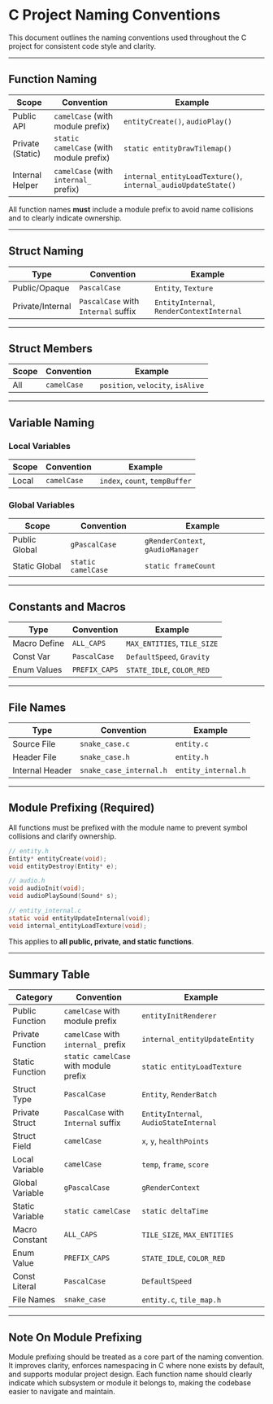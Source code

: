 # C Project Naming Conventions

This document outlines the naming conventions used throughout the C project for consistent code style and clarity.

---

## Function Naming

| Scope            | Convention                              | Example                                                       |
| ---------------- | --------------------------------------- | ------------------------------------------------------------- |
| Public API       | `camelCase` (with module prefix)        | `entityCreate()`, `audioPlay()`                               |
| Private (Static) | `static camelCase` (with module prefix) | `static entityDrawTilemap()`                                  |
| Internal Helper  | `camelCase` (with `internal_` prefix)   | `internal_entityLoadTexture()`, `internal_audioUpdateState()` |

All function names **must** include a module prefix to avoid name collisions and to clearly indicate ownership.

---

## Struct Naming

| Type             | Convention                          | Example                                   |
| ---------------- | ----------------------------------- | ----------------------------------------- |
| Public/Opaque    | `PascalCase`                        | `Entity`, `Texture`                       |
| Private/Internal | `PascalCase` with `Internal` suffix | `EntityInternal`, `RenderContextInternal` |

---

## Struct Members

| Scope | Convention  | Example                           |
| ----- | ----------- | --------------------------------- |
| All   | `camelCase` | `position`, `velocity`, `isAlive` |

---

## Variable Naming

### Local Variables

| Scope | Convention  | Example                        |
| ----- | ----------- | ------------------------------ |
| Local | `camelCase` | `index`, `count`, `tempBuffer` |

### Global Variables

| Scope         | Convention         | Example                           |
| ------------- | ------------------ | --------------------------------- |
| Public Global | `gPascalCase`      | `gRenderContext`, `gAudioManager` |
| Static Global | `static camelCase` | `static frameCount`               |

---

## Constants and Macros

| Type         | Convention    | Example                     |
| ------------ | ------------- | --------------------------- |
| Macro Define | `ALL_CAPS`    | `MAX_ENTITIES`, `TILE_SIZE` |
| Const Var    | `PascalCase`  | `DefaultSpeed`, `Gravity`   |
| Enum Values  | `PREFIX_CAPS` | `STATE_IDLE`, `COLOR_RED`   |

---

## File Names

| Type            | Convention              | Example             |
| --------------- | ----------------------- | ------------------- |
| Source File     | `snake_case.c`          | `entity.c`          |
| Header File     | `snake_case.h`          | `entity.h`          |
| Internal Header | `snake_case_internal.h` | `entity_internal.h` |

---

## Module Prefixing (Required)

All functions must be prefixed with the module name to prevent symbol collisions and clarify ownership.

```c
// entity.h
Entity* entityCreate(void);
void entityDestroy(Entity* e);

// audio.h
void audioInit(void);
void audioPlaySound(Sound* s);

// entity_internal.c
static void entityUpdateInternal(void);
void internal_entityLoadTexture(void);
```

This applies to **all public, private, and static functions**.

---

## Summary Table

| Category         | Convention                            | Example                                |
| ---------------- | ------------------------------------- | -------------------------------------- |
| Public Function  | `camelCase` with module prefix        | `entityInitRenderer`                   |
| Private Function | `camelCase` with `internal_` prefix   | `internal_entityUpdateEntity`          |
| Static Function  | `static camelCase` with module prefix | `static entityLoadTexture`             |
| Struct Type      | `PascalCase`                          | `Entity`, `RenderBatch`                |
| Private Struct   | `PascalCase` with `Internal` suffix   | `EntityInternal`, `AudioStateInternal` |
| Struct Field     | `camelCase`                           | `x`, `y`, `healthPoints`               |
| Local Variable   | `camelCase`                           | `temp`, `frame`, `score`               |
| Global Variable  | `gPascalCase`                         | `gRenderContext`                       |
| Static Variable  | `static camelCase`                    | `static deltaTime`                     |
| Macro Constant   | `ALL_CAPS`                            | `TILE_SIZE`, `MAX_ENTITIES`            |
| Enum Value       | `PREFIX_CAPS`                         | `STATE_IDLE`, `COLOR_RED`              |
| Const Literal    | `PascalCase`                          | `DefaultSpeed`                         |
| File Names       | `snake_case`                          | `entity.c`, `tile_map.h`               |

---

## Note On Module Prefixing

Module prefixing should be treated as a core part of the naming convention. It improves clarity, enforces namespacing in C where none exists by default, and supports modular project design. Each function name should clearly indicate which subsystem or module it belongs to, making the codebase easier to navigate and maintain.
